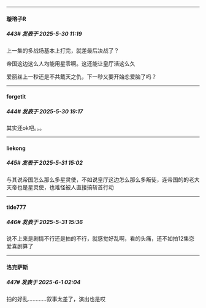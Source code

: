 ﻿
*****

####  璇瑢子R  
##### 443#       发表于 2025-5-30 11:19

上一集的多战场基本上打完，就差最后决战了？

帝国这边这么人均能用星零啊。这还能让皇厅活这么久

爱丽丝上一秒还是不共戴天之仇，下一秒又要开始恋爱脑了吗？


*****

####  forgetit  
##### 444#       发表于 2025-5-30 19:17

其实还ok吧。。。


*****

####  liekong  
##### 445#       发表于 2025-5-31 15:02

与其说帝国怎么那么多星灵使，不如说皇厅这边怎么那么多叛徒，连帝国的的老大天帝也是星灵使，也难怪被人直接搞斩首行动


*****

####  tide777  
##### 446#       发表于 2025-5-31 15:36

说不上来是剧情不行还是拍的不行，就感觉好乱啊，看的头痛，还不如拍12集恋爱喜剧算了


*****

####  洛克萨斯  
##### 447#       发表于 2025-6-1 02:04

拍的好乱............叙事太差了，演出也是哎

